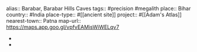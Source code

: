 alias:: Barabar, Barabar Hills Caves
tags:: #precision #megalith 
place:: Bihar
country:: #India 
place-type:: #[[ancient site]] 
project:: #[[Adam's Atlas]] 
nearest-town:: Patna
map-url:: https://maps.app.goo.gl/vpfvEAMisWiWELqv7

-
-